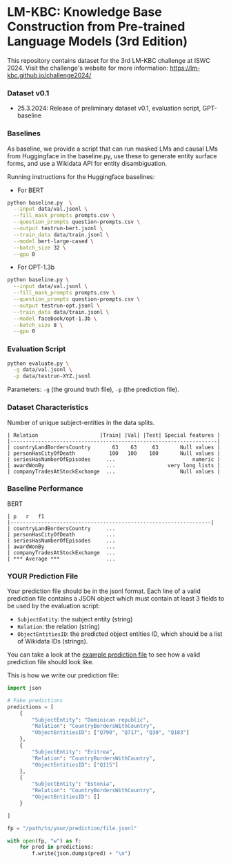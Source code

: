 # LM-KBC: Knowledge Base Construction from Pre-trained Language Models (3rd Edition)

This repository contains dataset for the 3rd LM-KBC challenge at ISWC 2024. Visit the challenge's website for more information: https://lm-kbc.github.io/challenge2024/

### Dataset v0.1

 - 25.3.2024: Release of preliminary dataset v0.1, evaluation script, GPT-baseline

### Baselines

As baseline, we provide a script that can run masked LMs and causal LMs from Huggingface in the baseline.py, use these to generate entity surface forms, and use a Wikidata API for entity disambiguation.

Running instructions for the Huggingface baselines:
 - For BERT

```bash
python baseline.py  \
  --input data/val.jsonl \
  --fill_mask_prompts prompts.csv \
  --question_prompts question-prompts.csv \
  --output testrun-bert.jsonl \
  --train_data data/train.jsonl \
  --model bert-large-cased \
  --batch_size 32 \
  --gpu 0
```

 - For OPT-1.3b

```bash
python baseline.py \
  --input data/val.jsonl \
  --fill_mask_prompts prompts.csv \
  --question_prompts question-prompts.csv \
  --output testrun-opt.jsonl \
  --train_data data/train.jsonl \
  --model facebook/opt-1.3b \
  --batch_size 8 \
  --gpu 0
```

 
### Evaluation Script

```bash
python evaluate.py \
  -g data/val.jsonl \
  -p data/testrun-XYZ.jsonl
```

Parameters: ``-g`` (the ground truth file), ``-p`` (the prediction file).

### Dataset Characteristics
Number of unique subject-entities in the data splits.

```text
| Relation                    |Train| |Val| |Test| Special features |
|-------------------------------------------------------------------|
| countryLandBordersCountry       63    63     63       Null values |
| personHasCityOfDeath           100   100    100       Null values |
| seriesHasNumberOfEpisodes     ...                         numeric |
| awardWonBy                    ...                 very long lists |
| companyTradesAtStockExchange  ...                     Null values |                           
```

### Baseline Performance

BERT

```text
| p   r   f1
|-----------------------------------------------------------------|
| countryLandBordersCountry     ...
| personHasCityOfDeath          ...
| seriesHasNumberOfEpisodes     ...
| awardWonBy                    ...
| companyTradesAtStockExchange  ...
| *** Average ***               ...
```

### YOUR Prediction File

Your prediction file should be in the jsonl format.
Each line of a valid prediction file contains a JSON object which must
contain at least 3 fields to be used by the evaluation script:

- ``SubjectEntity``: the subject entity (string)
- ``Relation``: the relation (string)
- ``ObjectEntitiesID``: the predicted object entities ID, which should be a list of Wikidata IDs (strings).

You can take a look at the [example prediction file](data/dev.pred.jsonl) to
see how a valid prediction file should look like.

This is how we write our prediction file:

```python
import json

# Fake predictions
predictions = [
    {
        "SubjectEntity": "Dominican republic",
        "Relation": "CountryBordersWithCountry",
        "ObjectEntitiesID": ["Q790", "Q717", "Q30", "Q183"]
    },
    {
        "SubjectEntity": "Eritrea",
        "Relation": "CountryBordersWithCountry",
        "ObjectEntitiesID": ["Q115"]
    },
    {
        "SubjectEntity": "Estonia",
        "Relation": "CountryBordersWithCountry",
        "ObjectEntitiesID": []
    }

]

fp = "/path/to/your/prediction/file.jsonl"

with open(fp, "w") as f:
    for pred in predictions:
        f.write(json.dumps(pred) + "\n")
```
